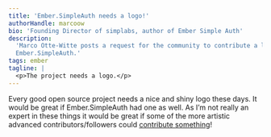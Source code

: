 ```yaml
---
title: 'Ember.SimpleAuth needs a logo!'
authorHandle: marcoow
bio: 'Founding Director of simplabs, author of Ember Simple Auth'
description:
  'Marco Otte-Witte posts a request for the community to contribute a logo to
  Ember.SimpleAuth.'
tags: ember
tagline: |
  <p>The project needs a logo.</p>
---
```


Every good open source project needs a nice and shiny logo these days. It would
be great if Ember.SimpleAuth had one as well. As I’m not really an expert in
these things it would be great if some of the more artistic advanced
contributors/followers could
[contribute something](https://github.com/simplabs/ember-simple-auth/issues/152)!
